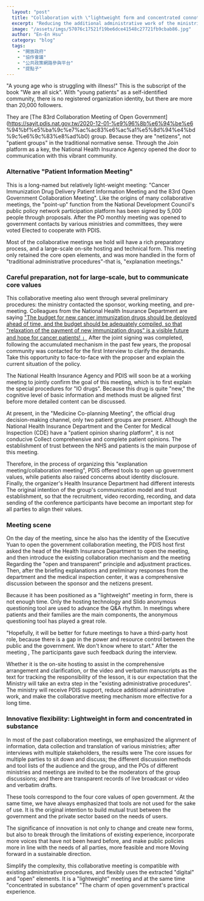 ```yaml
---
  layout: "post"
  title: "Collaboration with \"lightweight form and concentrated connotation\""
  excerpt: "Reducing the additional administrative work of the ministries and committees can make the cooperative meeting mechanism run for a long time."
  image: "/assets/imgs/57076c17521f19be6dce41548c27721fb9cbab86.jpg"
  author: "En-En Hsu"
  category: "blog"
  tags: 
    - "開放政府"
    - "協作會議"
    - "公共政策網路參與平台"
    - "提點子"
---
```



"A young age who is struggling with illness!" This is the subscript of the book "We are all sick". With "young patients" as a self-identified community, there is no registered organization identity, but there are more than 20,000 followers. 

They are [The 83rd Collaboration Meeting of Open Government](https://sayit.pdis.nat.gov.tw/2020-12-01-%e9%96%8b%e6%94%be%e6 %94%bf%e5%ba%9c%e7%ac%ac83%e6%ac%a1%e5%8d%94%e4%bd%9c%e6%9c%83%e8%ad%b0) group. Because they are "netizens", not "patient groups" in the traditional normative sense. Through the Join platform as a key, the National Health Insurance Agency opened the door to communication with this vibrant community. 

### Alternative "Patient Information Meeting"

This is a long-named but relatively light-weight meeting: "Cancer Immunization Drug Delivery Patient Information Meeting and the 83rd Open Government Collaboration Meeting". Like the origins of many collaborative meetings, the "point-up" function from the National Development Council's public policy network participation platform has been signed by 5,000 people through proposals. After the PO monthly meeting was opened to government contacts by various ministries and committees, they were voted Elected to cooperate with PDIS. 

Most of the collaborative meetings we hold will have a rich preparatory process, and a large-scale on-site hosting and technical form. This meeting only retained the core open elements, and was more handled in the form of "traditional administrative procedures"-that is, "explanation meetings." 

### Careful preparation, not for large-scale, but to communicate core values 

This collaborative meeting also went through several preliminary procedures: the ministry contacted the sponsor, working meeting, and pre-meeting. Colleagues from the National Health Insurance Department are saying ["The budget for new cancer immunization drugs should be deployed ahead of time, and the budget should be adequately compiled, so that "relaxation of the payment of new immunization drugs" is a visible future and hope for cancer patients! 」](https://join.gov.tw/idea/detail/819baa50-d84c-4a10-b012-40bfac120d6f) After the joint signing was completed, following the accumulated mechanism in the past few years, the proposal community was contacted for the first Interview to clarify the demands. Take this opportunity to face-to-face with the proposer and explain the current situation of the policy. 

The National Health Insurance Agency and PDIS will soon be at a working meeting to jointly confirm the goal of this meeting, which is to first explain the special procedures for "IO drugs". Because this drug is quite "new," the cognitive level of basic information and methods must be aligned first before more detailed content can be discussed. 

At present, in the "Medicine Co-planning Meeting", the official drug decision-making channel, only two patient groups are present. Although the National Health Insurance Department and the Center for Medical Inspection (CDE) have a "patient opinion sharing platform", it is not conducive Collect comprehensive and complete patient opinions. The establishment of trust between the NHS and patients is the main purpose of this meeting. 

Therefore, in the process of organizing this "explanation meeting/collaboration meeting", PDIS offered tools to open up government values, while patients also raised concerns about identity disclosure. Finally, the organizer's Health Insurance Department had different interests The original intention of the group's communication model and trust establishment, so that the recruitment, video recording, recording, and data sending of the conference participants have become an important step for all parties to align their values. 


### Meeting scene

On the day of the meeting, since he also has the identity of the Executive Yuan to open the government collaboration meeting, the PDIS host first asked the head of the Health Insurance Department to open the meeting, and then introduce the existing collaboration mechanism and the meeting Regarding the "open and transparent" principle and adjustment practices. Then, after the briefing explanations and preliminary responses from the department and the medical inspection center, it was a comprehensive discussion between the sponsor and the netizens present. 

Because it has been positioned as a "lightweight" meeting in form, there is not enough time. Only the hosting technology and Slido anonymous questioning tool are used to advance the Q&A rhythm. In meetings where patients and their families are the main components, the anonymous questioning tool has played a great role. 

"Hopefully, it will be better for future meetings to have a third-party host role, because there is a gap in the power and resource control between the public and the government. We don't know where to start." After the meeting , The participants gave such feedback during the interview. 

Whether it is the on-site hosting to assist in the comprehensive arrangement and clarification, or the video and verbatim manuscripts as the text for tracking the responsibility of the lesson, it is our expectation that the Ministry will take an extra step in the "existing administrative procedures". The ministry will receive PDIS support, reduce additional administrative work, and make the collaborative meeting mechanism more effective for a long time. 

### Innovative flexibility: Lightweight in form and concentrated in substance 

In most of the past collaboration meetings, we emphasized the alignment of information, data collection and translation of various ministries; after interviews with multiple stakeholders, the results were The core issues for multiple parties to sit down and discuss; the different discussion methods and tool lists of the audience and the group, and the POs of different ministries and meetings are invited to be the moderators of the group discussions; and there are transparent records of live broadcast or video and verbatim drafts. 

These tools correspond to the four core values of open government. At the same time, we have always emphasized that tools are not used for the sake of use. It is the original intention to build mutual trust between the government and the private sector based on the needs of users. 

The significance of innovation is not only to change and create new forms, but also to break through the limitations of existing experience, incorporate more voices that have not been heard before, and make public policies more in line with the needs of all parties, more feasible and more Moving forward in a sustainable direction. 

Simplify the complexity, this collaborative meeting is compatible with existing administrative procedures, and flexibly uses the extracted "digital" and "open" elements. It is a "lightweight" meeting and at the same time "concentrated in substance" "The charm of open government's practical experience. 


